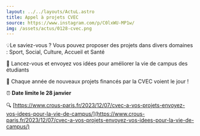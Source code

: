 ```yaml
---
layout: ../../layouts/ActuL.astro
title: Appel à projets CVEC
source: https://www.instagram.com/p/C0lxWU-MP1w/
img: /assets/actus/0128-cvec.png
---
```


💡Le saviez-vous ? Vous pouvez proposer des projets dans divers domaines : Sport, Social, Culture, Accueil et Santé

💪 Lancez-vous et envoyez vos idées pour améliorer la vie de campus des étudiants

🌟 Chaque année de nouveaux projets financés par la CVEC voient le jour !

⏰ __Date limite le 28 janvier__

🔍 [https://www.crous-paris.fr/2023/12/07/cvec-a-vos-projets-envoyez-vos-idees-pour-la-vie-de-campus/](https://www.crous-paris.fr/2023/12/07/cvec-a-vos-projets-envoyez-vos-idees-pour-la-vie-de-campus/)